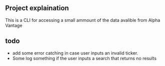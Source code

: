 ## Project explaination
This is a CLI for accessing a small ammount of the data avalible from Alpha Vantage

## todo
* add some error catching in case user inputs an invalid ticker.
* Some log something if the user inputs a search that returns no results

